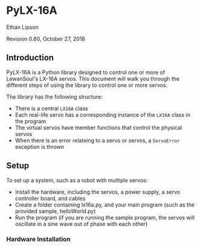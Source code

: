 # PyLX-16A
Ethan Lipson

Revision 0.80, October 27, 2018

## Introduction
PyLX-16A is a Python library designed to control one or more of LewanSoul's LX-16A servos. This document will walk you through the different steps of using the library to control one or more servos.

The library has the following structure:
* There is a central `LX16A` class
* Each real-life servo has a corresponding instance of the `LX16A` class in the program
* The virtual servos have member functions that control the physical servos
* When there is an error relateing to a servo or servos, a `ServoError` exception is thrown

## Setup

To set up a system, such as a robot with multiple servos:
* Install the hardware, including the servos, a power supply, a servo controller board, and cables
* Create a folder containing lx16a.py, and your main program (such as the provided sample, helloWorld.py)
* Run the program (if you are running the sample program, the servos will oscillate in a sine wave out of phase with each other)

### Hardware Installation
